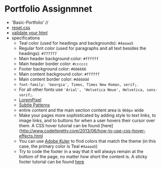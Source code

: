 # Portfolio Assignmnet

* 'Basic-Portfolio' //
*  [reset.css](http://meyerweb.com/eric/tools/css/reset/reset.css)
* [validate your html](https://validator.w3.org/#validate_by_input)
* specifications  
  * Teal color (used for headings and backgrounds): `#4aaaa5`
   * Regular font color (used for paragraphs and all text besides the headings): `#777777`
   * Main header background color: `#ffffff`
   * Main header border color: `#cccccc`
   * Footer background color: `#666666`
   * Main content background color: `#ffffff`
   * Main content border color: `#dddddd`
   * `font-family: 'Georgia', Times, Times New Roman, serif;`.
   * For all other fonts use `'Arial', 'Helvetica Neue', Helvetica, sans-serif;`.
   * [LoremPixel](http://lorempixel.com/)
   * [Subtle Patterns](https://subtlepatterns.com/)
   * entire content and the main section content area is `960px` wide
   *  Make your pages more sophisticated by adding style to text links, to image links, and to buttons for when a user hovers their cursor over them. A CSS hover tutorial can be found [here](http://www.codeitpretty.com/2013/06/how-to-use-css-hover-effects.html
   * You can use [Adobe Kuler](https://color.adobe.com/create/color-wheel/) to find colors that match the theme (in this case, the primary color is Teal `#4aaaa5`)
   * Try to code the footer in a way that it will always remain at the bottom of the page, no matter how short the content is. A sticky footer tutorial can be found [here](https://css-tricks.com/couple-takes-sticky-footer/)
